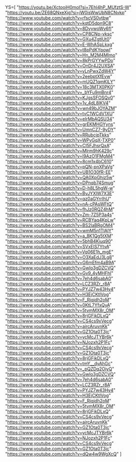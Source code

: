 YS=[
"https://youtu.be/XctooiH0moI?si=7Ehl4hP_MUfztS-W"
"https://youtu.be/ZE68QNxeXjg?si=jW0isWwUbN8CNvkp"
"https://www.youtube.com/watch?v=rfscVS0vtbw"
"https://www.youtube.com/watch?v=kqtD5dpn9C8"
"https://www.youtube.com/watch?v=8DvywoWv6fI"
"https://www.youtube.com/watch?v=CP8CNp-vksc"
"https://www.youtube.com/watch?v=GXu4ZgtlUt0"
"https://www.youtube.com/watch?v=E-WhASpLkxg"
"https://www.youtube.com/watch?v=t8pPdKYpowI"
"https://www.youtube.com/watch?v=Hn_M2M4Mlmo"
"https://www.youtube.com/watch?v=8kPrGYYwPDo"
"https://www.youtube.com/watch?v=OnDr4J2UXSA"
"https://www.youtube.com/watch?v=vLnPwxZdW4Y"
"https://www.youtube.com/watch?v=2eebptXfEvw"
"https://www.youtube.com/watch?v=mUQZ1qmKlLY"
"https://www.youtube.com/watch?v=18c3MTX0PK0"
"https://www.youtube.com/watch?v=_bYFu9mBnr4"
"https://www.youtube.com/watch?v=KJgsSFOSQv0"
"https://www.youtube.com/watch?v=1v_4dL8lKV4"
"https://www.youtube.com/watch?v=wn49bJOYAZM"
"https://www.youtube.com/watch?v=tvC1WCdV1XU"
"https://www.youtube.com/watch?v=eIrMbAQSU34"
"https://www.youtube.com/watch?v=grEKMHGYyns"
"https://www.youtube.com/watch?v=UmnCZ7-9yDY"
"https://www.youtube.com/watch?v=RRubcjpTkks"
"https://www.youtube.com/watch?v=WPvGqX-TXP0"
"https://www.youtube.com/watch?v=CI5FJhsrQxA"
"https://www.youtube.com/watch?v=Mlrm9hK429c"
"https://www.youtube.com/watch?v=l9AzO1FMgM4"
"https://www.youtube.com/watch?v=8cm1x4bC610"
"https://www.youtube.com/watch?v=pQN-pnXPaVg"
"https://www.youtube.com/watch?v=UB1O30fR-EE"
"https://www.youtube.com/watch?v=QA0XpGhiz5w"
"https://www.youtube.com/watch?v=DPnqb74Smug"
"https://www.youtube.com/watch?v=D-h8L5hgW-w"
"https://www.youtube.com/watch?v=BvJYXlW7X3E"
"https://www.youtube.com/watch?v=qz0aGYrrlhU"
"https://www.youtube.com/watch?v=nA-cPAsWFtQ"
"https://www.youtube.com/watch?v=fhJz0RQZ4hM"
"https://www.youtube.com/watch?v=Zm-7Z5P3a4s"
"https://www.youtube.com/watch?v=RCBYaq4KpLw"
"https://www.youtube.com/watch?v=BS2IaBRgOM4"
"https://www.youtube.com/watch?v=wmM5n1TlAlY"
"https://www.youtube.com/watch?v=a_8K1Qg5tXM"
"https://www.youtube.com/watch?v=5bhB4Kiuq90"
"https://www.youtube.com/watch?v=SVxElS7YtvA"
"https://www.youtube.com/watch?v=Vq06E1h_mgE"
"https://www.youtube.com/watch?v=O3XaEdJ3Lg8"
"https://www.youtube.com/watch?v=G6mEfm4aB9A"
"https://www.youtube.com/watch?v=GwIo3gDZCVQ"
"https://www.youtube.com/watch?v=Gv9_4yMHFhI"
"https://www.youtube.com/watch?v=7eh4d6sabA0"
"https://www.youtube.com/watch?v=LCZ3RZr_r8A"
"https://www.youtube.com/watch?v=PYJZ7w43Hy4"
"https://www.youtube.com/watch?v=H3EjCKtlVog"
"https://www.youtube.com/watch?v=F_Riqjdh2oM"
"https://www.youtube.com/watch?v=0KtL7YfxQyA"
"https://www.youtube.com/watch?v=5tvmMX8r_OM"
"https://www.youtube.com/watch?v=8rjGFikDLxQ"
"https://www.youtube.com/watch?v=CS4cs9xVecg"
"https://www.youtube.com/watch?v=aircAruvnKk"
"https://www.youtube.com/watch?v=GZ1Ota0T3jc"
"https://www.youtube.com/watch?v=ycMcJTYBr6k"
"https://www.youtube.com/watch?v=NJozxh2P1Fc"
"https://www.youtube.com/watch?v=CS4cs9xVecg"
"https://www.youtube.com/watch?v=GZ1Ota0T3jc"
"https://www.youtube.com/watch?v=8rjGFikDLxQ"
"https://www.youtube.com/watch?v=tmY__dyAhGc"
"https://www.youtube.com/watch?v=_pQZDq2OiyQ"
"https://www.youtube.com/watch?v=GwIo3gDZCVQ"
"https://www.youtube.com/watch?v=7eh4d6sabA0"
"https://www.youtube.com/watch?v=LCZ3RZr_r8A"
"https://www.youtube.com/watch?v=PYJZ7w43Hy4"
"https://www.youtube.com/watch?v=H3EjCKtlVog"
"https://www.youtube.com/watch?v=F_Riqjdh2oM"
"https://www.youtube.com/watch?v=5tvmMX8r_OM"
"https://www.youtube.com/watch?v=8rjGFikDLxQ"
"https://www.youtube.com/watch?v=CS4cs9xVecg"
"https://www.youtube.com/watch?v=aircAruvnKk"
"https://www.youtube.com/watch?v=GZ1Ota0T3jc"
"https://www.youtube.com/watch?v=ycMcJTYBr6k"
"https://www.youtube.com/watch?v=NJozxh2P1Fc"
"https://www.youtube.com/watch?v=CS4cs9xVecg"
"https://www.youtube.com/watch?v=GZ1Ota0T3jc"
"https://www.youtube.com/watch?v=dQw4w9WgXcQ"
]